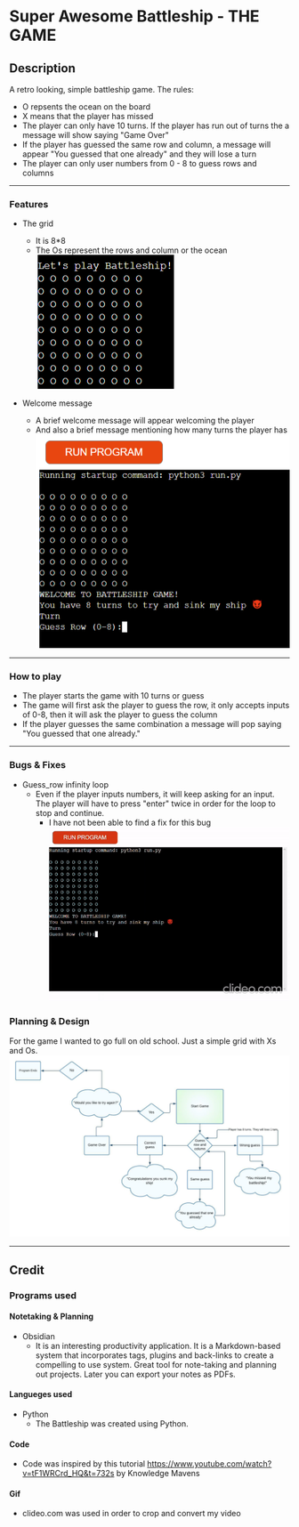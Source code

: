 # Super Awesome Battleship - THE GAME

## Description  

 A retro looking, simple battleship game.
The rules:

- O repsents the ocean on the board
- X means that the player has missed
- The player can only have 10 turns. If the player has run out of turns the a message will show saying "Game Over"
- If the player has guessed the same row and column, a message will appear "You guessed that one already" and they will lose a turn
- The player can only user numbers from 0 - 8 to guess rows and columns

<hr>

### Features

- The grid
  - It is 8*8
  - The Os represent the rows and column or the ocean
![](assets/imgs/Screenshot%20(114).png)

- Welcome message
  - A brief welcome message will appear welcoming the player
  - And also a brief message mentioning how many turns the player has 
![](assets/imgs/Screenshot%20(116).png)

<hr>

### How to play
- The player starts the game with 10 turns or guess
- The game will first ask the player to guess the row, it only accepts inputs of 0-8, then it will ask the player to guess the column
- If the player guesses the same combination a message will pop saying "You guessed that one already."
<hr>

### Bugs & Fixes

- Guess_row infinity loop
  - Even if the player inputs numbers, it will keep asking for an input. The player will have to press "enter" twice in order for the loop to stop and continue.
    - I have not been able to find a fix for this bug
![](assets/imgs/pp3_bug_gif.gif)

### Planning & Design

For the game I wanted to go full on old school. Just a simple grid with Xs and Os.
![luccidchart](assets/imgs/PP3%20Python.jpeg)

<hr>

## Credit

### Programs used

#### Notetaking & Planning

- Obsidian
  - It is an interesting productivity application. It is a Markdown-based system that incorporates tags, plugins and back-links to create a compelling to use system. Great tool for note-taking and planning out projects. Later you can export your notes as PDFs.

#### Langueges used

- Python
  - The Battleship was created using Python.  

#### Code 

- Code was inspired by this tutorial <https://www.youtube.com/watch?v=tF1WRCrd_HQ&t=732s> by Knowledge Mavens

#### Gif
- clideo.com was used in order to crop and convert my video
